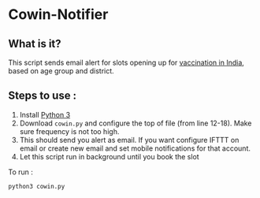 # Cowin-Notifier

## What is it?

This script sends email alert for slots opening up for [vaccination in India](https://www.cowin.gov.in/home), based on age group and district. 

## Steps to use :
1. Install [Python 3](https://www.python.org/downloads/) 
2. Download `cowin.py` and configure the top of file  (from line 12-18). Make sure frequency is not too high. 
3. This should send you alert as email. If you want configure IFTTT on email or create new email and set mobile notifications for that account.
4. Let this script run in background until you book the slot

To run : 
```
python3 cowin.py

```
